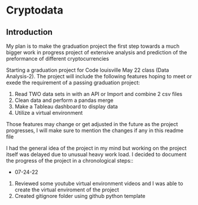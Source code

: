 # Cryptodata

## Introduction

My plan is to make the graduation project the first step towards a much bigger work in progress project of extensive analysis and prediction of the preformance of different cryptocurrencies

Starting a graduation project for Code louisville May 22 class (Data Analysis-2). The project will include the following features hoping to meet or exede the requirement of a passing graduation project:

1. Read TWO data sets in with an API or Import and combine 2 csv files
2. Clean data and perform a pandas merge
3. Make a Tableau dashboard to display data
4. Utilize a virtual environment
   
Those features may change or get adjusted in the future as the project progresses, I will make sure to mention the changes if any in this readme file

I had the general idea of the project in my mind but working on the project itself was delayed due to unusual heavy work load. I decided to document the progress 
of the project in a chronological steps::

 * 07-24-22 
1. Reviewed some youtube virtual environment videos and I was able to create the virtual enviroment of the project
2. Created gitignore folder using github python template
